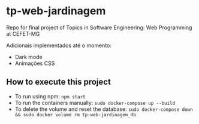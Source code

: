 # tp-web-jardinagem
Repo for final project of Topics in Software Engineering: Web Programming at CEFET-MG

Adicionais implementados até o momento:

* Dark mode
* Animações CSS

## How to execute this project

- To run using npm: `npm start`
- To run the containers manually: `sudo docker-compose up --build`
- To delete the volume and reset the database: `sudo docker-compose down && sudo docker volume rm tp-web-jardinagem_db`